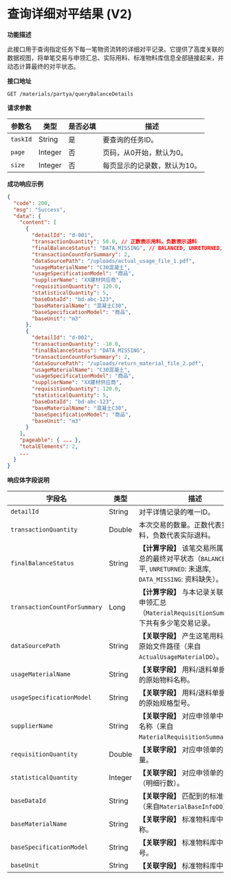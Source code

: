 # 查询详细对平结果 (V2)

**功能描述**

此接口用于查询指定任务下每一笔物资流转的详细对平记录。它提供了高度关联的数据视图，将单笔交易与申领汇总、实际用料、标准物料库信息全部链接起来，并动态计算最终的对平状态。

**接口地址**

`GET /materials/partya/queryBalanceDetails`

**请求参数**

| 参数名 | 类型 | 是否必填 | 描述 |
| --- | --- | --- | --- |
| `taskId` | String | 是 | 要查询的任务ID。 |
| `page` | Integer | 否 | 页码，从0开始，默认为0。 |
| `size` | Integer | 否 | 每页显示的记录数，默认为10。 |

**成功响应示例**

```json
{
  "code": 200,
  "msg": "Success",
  "data": {
    "content": [
      {
        "detailId": "d-001",
        "transactionQuantity": 50.0, // 正数表示用料，负数表示退料
        "finalBalanceStatus": "DATA_MISSING", // BALANCED, UNRETURNED, DATA_MISSING
        "transactionCountForSummary": 2,
        "dataSourcePath": "/uploads/actual_usage_file_1.pdf",
        "usageMaterialName": "C30混凝土",
        "usageSpecificationModel": "商品",
        "supplierName": "XX建材供应商",
        "requisitionQuantity": 120.0,
        "statisticalQuantity": 5,
        "baseDataId": "bd-abc-123",
        "baseMaterialName": "混凝土C30",
        "baseSpecificationModel": "商品",
        "baseUnit": "m3"
      },
      {
        "detailId": "d-002",
        "transactionQuantity": -10.0,
        "finalBalanceStatus": "DATA_MISSING",
        "transactionCountForSummary": 2,
        "dataSourcePath": "/uploads/return_material_file_2.pdf",
        "usageMaterialName": "C30混凝土",
        "usageSpecificationModel": "商品",
        "supplierName": "XX建材供应商",
        "requisitionQuantity": 120.0,
        "statisticalQuantity": 5,
        "baseDataId": "bd-abc-123",
        "baseMaterialName": "混凝土C30",
        "baseSpecificationModel": "商品",
        "baseUnit": "m3"
      }
    ],
    "pageable": { ... },
    "totalElements": 2,
    ...
  }
}
```

**响应体字段说明**

| 字段名 | 类型 | 描述 |
| --- | --- | --- |
| `detailId` | String | 对平详情记录的唯一ID。 |
| `transactionQuantity` | Double | 本次交易的数量。正数代表实际用料，负数代表实际退料。 |
| `finalBalanceStatus` | String | **【计算字段】** 该笔交易所属的申领汇总的最终对平状态（`BALANCED`: 已对平, `UNRETURNED`: 未退库, `DATA_MISSING`: 资料缺失）。 |
| `transactionCountForSummary`| Long | **【计算字段】** 与本记录关联的同一个申领汇总（`MaterialRequisitionSummaryDO`）下共有多少笔交易记录。 |
| `dataSourcePath` | String | **【关联字段】** 产生这笔用料/退料的原始文件路径（来自`ActualUsageMaterialDO`）。 |
| `usageMaterialName` | String | **【关联字段】** 用料/退料单据中记录的原始物料名称。 |
| `usageSpecificationModel` | String | **【关联字段】** 用料/退料单据中记录的原始规格型号。 |
| `supplierName` | String | **【关联字段】** 对应申领单中的供应商名称（来自`MaterialRequisitionSummaryDO`）。 |
| `requisitionQuantity` | Double | **【关联字段】** 对应申领单的总申领数量。 |
| `statisticalQuantity` | Integer | **【关联字段】** 对应申领单的统计数量（明细行数）。 |
| `baseDataId` | String | **【关联字段】** 匹配到的标准物料ID（来自`MaterialBaseInfoDO`）。 |
| `baseMaterialName` | String | **【关联字段】** 标准物料库中的物料名称。 |
| `baseSpecificationModel` | String | **【关联字段】** 标准物料库中的规格型号。 |
| `baseUnit` | String | **【关联字段】** 标准物料库中的单位。 |
